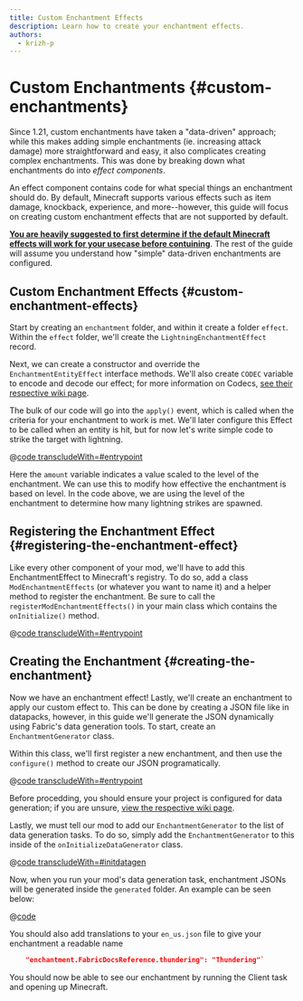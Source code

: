 ```yaml
---
title: Custom Enchantment Effects
description: Learn how to create your enchantment effects.
authors:
  - krizh-p
---
```


# Custom Enchantments {#custom-enchantments}

Since 1.21, custom enchantments have taken a "data-driven" approach; while this makes adding simple enchantments (ie. increasing attack damage) more straightforward and easy, it also complicates creating complex enchantments. This was done by breaking down what enchantments do into _effect components_.

An effect component contains code for what special things an enchantment should do. By default, Minecraft supports various effects such as item damage, knockback, experience, and more--however, this guide will focus on creating custom enchantment effects that are not supported by default.

**[You are heavily suggested to first determine if the default Minecraft effects will work for your usecase before contuining](https://minecraft.wiki/w/Enchantment_definition#Effect_components)**. The rest of the guide will assume you understand how "simple" data-driven enchantments are configured.

## Custom Enchantment Effects {#custom-enchantment-effects}

Start by creating an `enchantment` folder, and within it create a folder `effect`. Within the `effect` folder, we'll create the `LightningEnchantmentEffect` record.

Next, we can create a constructor and override the `EnchantmentEntityEffect` interface methods. We'll also create `CODEC` variable to encode and decode our effect; for more information on Codecs, [see their respective wiki page](https://docs.fabricmc.net/develop/codecs).

The bulk of our code will go into the `apply()` event, which is called when the criteria for your enchantment to work is met. We'll later configure this Effect to be called when an entity is hit, but for now let's write simple code to strike the target with lightning.

@[code transcludeWith=#entrypoint](@/reference/latest/src/main/java/com/example/docs/enchantment/effect/LightningEnchantmentEffect.java)

Here the `amount` variable indicates a value scaled to the level of the enchantment. We can use this to modify how effective the enchantment is based on level. In the code above, we are using the level of the enchantment to determine how many lightning strikes are spawned.

## Registering the Enchantment Effect {#registering-the-enchantment-effect}

Like every other component of your mod, we'll have to add this EnchantmentEffect to Minecraft's registry. To do so, add a class `ModEnchantmentEffects` (or whatever you want to name it) and a helper method to register the enchantment. Be sure to call the `registerModEnchantmentEffects()` in your main class which contains the `onInitialize()` method.

@[code transcludeWith=#entrypoint](@/reference/latest/src/main/java/com/example/docs/enchantment/ModEnchantmentEffects.java)

## Creating the Enchantment {#creating-the-enchantment}

Now we have an enchantment effect! Lastly, we'll create an enchantment to apply our custom effect to. This can be done by creating a JSON file like in datapacks, however, in this guide we'll generate the JSON dynamically using Fabric's data generation tools. To start, create an `EnchantmentGenerator` class.

Within this class, we'll first register a new enchantment, and then use the `configure()` method to create our JSON programatically.

@[code transcludeWith=#entrypoint](@\reference\latest\src\main\java\com\example\docs\data\EnchantmentGenerator.java)

Before procedding, you should ensure your project is configured for data generation; if you are unsure, [view the respective wiki page](https://fabricmc.net/wiki/tutorial:datagen_setup).

Lastly, we must tell our mod to add our `EnchantmentGenerator` to the list of data generation tasks. To do so, simply add the `EnchantmentGenerator` to this inside of the `onInitializeDataGenerator` class.

@[code transcludeWith=#initdatagen](@\reference\latest\src\main\java\com\example\docs\FabricDocsReferenceDataGenerator.java)

Now, when you run your mod's data generation task, enchantment JSONs will be generated inside the `generated` folder. An example can be seen below:

@[code](@\reference\latest\src\main\generated\data\fabric-docs-reference\enchantment\thundering.json)

You should also add translations to your `en_us.json` file to give your enchantment a readable name

```json
    "enchantment.FabricDocsReference.thundering": "Thundering"`
```

You should now be able to see our enchantment by running the Client task and opening up Minecraft.

<VideoPlayer src="/assets/develop/enchantment-effects/thunder.webm" title="Using the Lightning Effect" />
